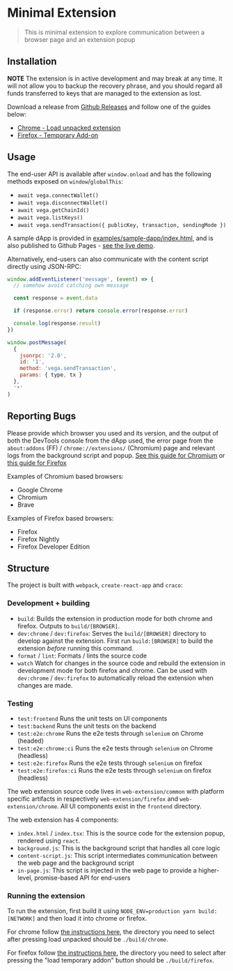 # Minimal Extension

> This is minimal extension to explore communication between a browser page and
> an extension popup

## Installation

**NOTE** The extension is in active development and may break at any time.
It will not allow you to backup the recovery phrase, and you should regard
all funds transferred to keys that are managed to the extension as lost.

Download a release from [Github Releases](https://github.com/vegaprotocol/vegawallet-browser/releases) and follow one of the guides below:

- [Chrome - Load unpacked extension](https://developer.chrome.com/docs/extensions/mv3/getstarted/development-basics/#load-unpacked)
- [Firefox - Temporary Add-on](https://extensionworkshop.com/documentation/develop/temporary-installation-in-firefox/)

## Usage

The end-user API is available after `window.onload` and has the following
methods exposed on `window`/`globalThis`:

- `await vega.connectWallet()`
- `await vega.disconnectWallet()`
- `await vega.getChainId()`
- `await vega.listKeys()`
- `await vega.sendTransaction({ publicKey, transaction, sendingMode })`

A sample dApp is provided in [examples/sample-dapp/index.html](./examples/sample-dapp/index.html), and is also
published to Github Pages - [see the live demo](https://vegaprotocol.github.io/vegawallet-browser/).

Alternatively, end-users can also communicate with the content script directly
using JSON-RPC:

```js
window.addEventListener('message', (event) => {
  // somehow avoid catching own message

  const response = event.data

  if (response.error) return console.error(response.error)

  console.log(response.result)
})

window.postMessage(
  {
    jsonrpc: '2.0',
    id: '1',
    method: 'vega.sendTransaction',
    params: { type, tx }
  },
  '*'
)
```

## Reporting Bugs

Please provide which browser you used and its version, and the output of both
the DevTools console from the dApp used, the error page from the
`about:addons` (FF) / `chrome://extensions/` (Chromium) page and relevant logs
from the background script and popup.
[See this guide for Chromium](https://developer.chrome.com/docs/extensions/mv3/tut_debugging/)
or [this guide for Firefox](https://extensionworkshop.com/documentation/develop/debugging/)

Examples of Chromium based browsers:

- Google Chrome
- Chromium
- Brave

Examples of Firefox based browsers:

- Firefox
- Firefox Nightly
- Firefox Developer Edition

## Structure

The project is built with `webpack`, `create-react-app` and `craco`:

### Development + building

- `build`: Builds the extension in production mode for both chrome and firefox. Outputs to `build/[BROWSER]`.
- `dev:chrome` / `dev:firefox`: Serves the `build/[BROWSER]` directory to develop against the extension. First run `build:[BROWSER]` to build the extension _before_ running this command.
- `format` / `lint`: Formats / lints the source code
- `watch` Watch for changes in the source code and rebuild the extension in development mode for both firefox and chrome. Can be used with `dev:chrome` / `dev:firefox` to automatically reload the extension when changes are made.

### Testing

- `test:frontend` Runs the unit tests on UI components
- `test:backend` Runs the unit tests on the backend
- `test:e2e:chrome` Runs the e2e tests through `selenium` on Chrome (headed)
- `test:e2e:chrome:ci` Runs the e2e tests through `selenium` on Chrome (headless)
- `test:e2e:firefox` Runs the e2e tests through `selenium` on firefox
- `test:e2e:firefox:ci` Runs the e2e tests through `selenium` on firefox (headless)

The web extension source code lives in `web-extension/common` with platform
specific artifacts in respectively `web-extension/firefox` and `web-extension/chrome`. All UI components exist in the `frontend` directory.

The web extension has 4 components:

- `index.html` / `index.tsx`: This is the source code for the extension popup, rendered using `react`.
- `background.js`: This is the background script that handles all core logic
- `content-script.js`: This script intermediates communication between the web
  page and the background script
- `in-page.js`: This script is injected in the web page to provide a
  higher-level, promise-based API for end-users

### Running the extension

To run the extension, first build it using `NODE_ENV=production yarn build:[NETWORK]` and then load it into chrome or firefox.

For chrome follow [the instructions here](https://developer.chrome.com/docs/extensions/mv3/getstarted/development-basics/#load-unpacked), the directory you need to select after pressing load unpacked should be `./build/chrome`.

For firefox follow [the instructions here](https://developer.mozilla.org/en-US/docs/Mozilla/Add-ons/WebExtensions/Your_first_WebExtension#installing), the directory you need to select after pressing the "load temporary addon" button should be `./build/firefox`.
